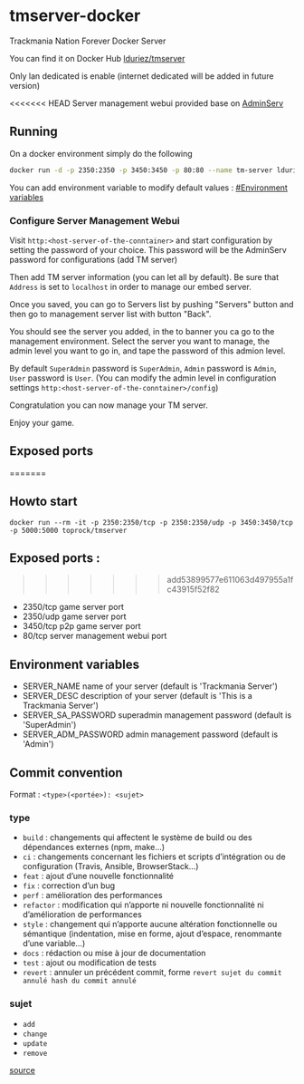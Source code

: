# tmserver-docker

Trackmania Nation Forever Docker Server

You can find it on Docker Hub [lduriez/tmserver](https://hub.docker.com/r/lduriez/tmserver)

Only lan dedicated is enable (internet dedicated will be added in future version)

<<<<<<< HEAD
Server management webui provided base on [AdminServ](https://github.com/Chris92de/AdminServ)

## Running

On a docker environment simply do the following

```bash
docker run -d -p 2350:2350 -p 3450:3450 -p 80:80 --name tm-server lduriez/tmserver
```

You can add environment variable to modify default values : [#Environment variables](#environment-variables)

### Configure Server Management Webui

Visit `http:<host-server-of-the-conntainer>` and start configuration by setting the password of your choice.
This password will be the AdminServ password for configurations (add TM server)

Then add TM server information (you can let all by default). Be sure that `Address` is set to `localhost` in order to manage our embed server.

Once you saved, you can go to Servers list by pushing "Servers" button and then go to management server list with button "Back".

You should see the server you added, in the to banner you ca go to the management environment.
Select the server you want to manage, the admin level you want to go in, and tape the password of this admion level.

By default `SuperAdmin` password is `SuperAdmin`, `Admin` password is `Admin`, `User` password is `User`. (You can modify the admin level in configuration settings `http:<host-server-of-the-conntainer>/config`)

Congratulation you can now manage your TM server.

Enjoy your game.

## Exposed ports

=======
## Howto start

```docker run --rm -it -p 2350:2350/tcp -p 2350:2350/udp -p 3450:3450/tcp -p 5000:5000 toprock/tmserver```

## Exposed ports :
>>>>>>> add53899577e611063d497955a1fc43915f52f82
* 2350/tcp game server port
* 2350/udp game server port
* 3450/tcp p2p game server port
* 80/tcp  server management webui port

## Environment variables

* SERVER_NAME name of your server (default is 'Trackmania Server')
* SERVER_DESC description of your server (default is 'This is a Trackmania Server')
* SERVER_SA_PASSWORD superadmin management password  (default is 'SuperAdmin')
* SERVER_ADM_PASSWORD admin management password (default is 'Admin')

## Commit convention

Format : `<type>(<portée>): <sujet>`

### type

* `build` : changements qui affectent le système de build ou des dépendances externes (npm, make…)
* `ci` : changements concernant les fichiers et scripts d’intégration ou de configuration (Travis, Ansible, BrowserStack…)
* `feat` : ajout d’une nouvelle fonctionnalité
* `fix` : correction d’un bug
* `perf` : amélioration des performances
* `refactor` : modification qui n’apporte ni nouvelle fonctionnalité ni d’amélioration de performances
* `style` : changement qui n’apporte aucune altération fonctionnelle ou sémantique (indentation, mise en forme, ajout d’espace, renommante d’une variable…)
* `docs` : rédaction ou mise à jour de documentation
* `test` : ajout ou modification de tests
* `revert` : annuler un précédent commit, forme `revert sujet du commit annulé hash du commit annulé`

### sujet

* `add`
* `change`
* `update`
* `remove`

[source](https://buzut.net/git-bien-nommer-ses-commits/)